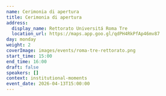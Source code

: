 ```yaml
---
name: Cerimonia di apertura
title: Cerimonia di apertura
address:
  display_name: Rettorato Universitá Roma Tre
  location_url: https://maps.app.goo.gl/qdPH4RkPfAp46mv87
day: monday
weight: 2
coverImage: images/events/roma-tre-rettorato.png
start_time: 15:00
end_time: 16:00
draft: false
speakers: []
context: institutional-moments
event_date: 2026-04-13T15:00:00
---
```

